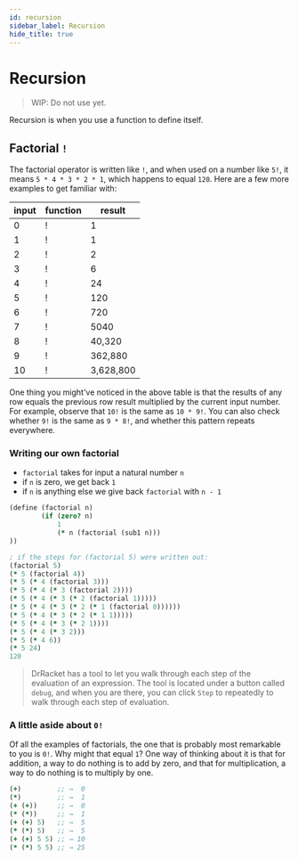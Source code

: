 ```yaml
---
id: recursion
sidebar_label: Recursion
hide_title: true
---
```


# Recursion

> WIP: Do not use yet.

Recursion is when you use a function to define itself.

## Factorial `!`

The factorial operator is written like `!`, and when used on a number like `5!`,
it means `5 * 4 * 3 * 2 * 1`, which happens to equal `120`. Here are a few more
examples to get familiar with:

input | function | result
----- | -------- | ------
0     | !        | 1
1     | !        | 1
2     | !        | 2
3     | !        | 6
4     | !        | 24
5     | !        | 120
6     | !        | 720
7     | !        | 5040
8     | !        | 40,320
9     | !        | 362,880
10    | !        | 3,628,800

One thing you might've noticed in the above table is that the results of any row
equals the previous row result multiplied by the current input number. For
example, observe that `10!` is the same as `10 * 9!`. You can also check whether
`9!` is the same as `9 * 8!`, and whether this pattern repeats everywhere.

### Writing our own factorial

* `factorial` takes for input a natural number `n`
* if `n` is zero, we get back `1`
* if `n` is anything else we give back `factorial` with `n - 1`

``` clojure
(define (factorial n)
        (if (zero? n)
            1
            (* n (factorial (sub1 n)))
))

; if the steps for (factorial 5) were written out:
(factorial 5)
(* 5 (factorial 4))
(* 5 (* 4 (factorial 3)))
(* 5 (* 4 (* 3 (factorial 2))))
(* 5 (* 4 (* 3 (* 2 (factorial 1)))))
(* 5 (* 4 (* 3 (* 2 (* 1 (factorial 0))))))
(* 5 (* 4 (* 3 (* 2 (* 1 1)))))
(* 5 (* 4 (* 3 (* 2 1))))
(* 5 (* 4 (* 3 2)))
(* 5 (* 4 6))
(* 5 24)
120
```

> DrRacket has a tool to let you walk through each step of the evaluation of an
> expression. The tool is located under a button called `debug`, and when you
> are there, you can click `Step` to repeatedly to walk through each step of
> evaluation.

### A little aside about `0!`

Of all the examples of factorials, the one that is probably most remarkable to
you is `0!`. Why might that equal `1`? One way of thinking about it is that for
addition, a way to do nothing is to add by zero, and that for multiplication,
a way to do nothing is to multiply by one.

``` clojure
(+)         ;; →  0
(*)         ;; →  1
(+ (+))     ;; →  0
(* (*))     ;; →  1
(+ (+) 5)   ;; →  5
(* (*) 5)   ;; →  5
(+ (+) 5 5) ;; → 10
(* (*) 5 5) ;; → 25
```
